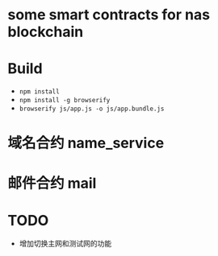 some smart contracts for nas blockchain
==========================================

# Build

* `npm install`
* `npm install -g browserify`
* `browserify js/app.js -o js/app.bundle.js`

# 域名合约 name_service

# 邮件合约 mail

# TODO

* 增加切换主网和测试网的功能
